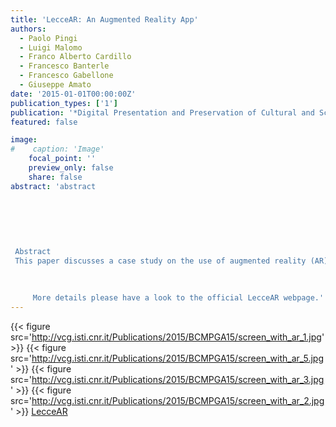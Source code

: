 ```yaml
---
title: 'LecceAR: An Augmented Reality App'
authors:
  - Paolo Pingi
  - Luigi Malomo
  - Franco Alberto Cardillo
  - Francesco Banterle
  - Francesco Gabellone
  - Giuseppe Amato
date: '2015-01-01T00:00:00Z'
publication_types: ['1']
publication: '*Digital Presentation and Preservation of Cultural and Scientific Heritage — DiPP2015*'
featured: false

image:
#    caption: 'Image'
    focal_point: ''
    preview_only: false
    share: false
abstract: 'abstract 	 	 	    Abstract This paper discusses a case study on the use of augmented reality (AR) within the context of cultural heritage. We implemented an iOS app for markerless AR that will be exhibited at the MUST museum in Lecce, Italy. The app shows a rich 3D reconstruction of the Roman amphitheater, which is nowadays only partially visible. The use of state-of-the-art algorithms in computer graphics and computer vision allows the viewing and the exploration of the ancient theater in real-time.            More details please have a look to the official LecceAR webpage.'
---
```

{{< figure src='http://vcg.isti.cnr.it/Publications/2015/BCMPGA15/screen_with_ar_1.jpg' >}}
{{< figure src='http://vcg.isti.cnr.it/Publications/2015/BCMPGA15/screen_with_ar_5.jpg' >}}
{{< figure src='http://vcg.isti.cnr.it/Publications/2015/BCMPGA15/screen_with_ar_3.jpg' >}}
{{< figure src='http://vcg.isti.cnr.it/Publications/2015/BCMPGA15/screen_with_ar_2.jpg' >}}
[LecceAR](http://vcg.isti.cnr.it/LecceAR/)

